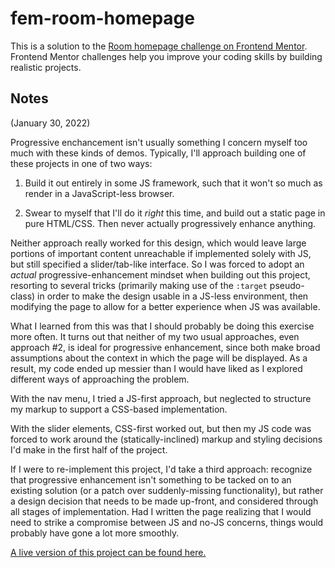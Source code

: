 # fem-room-homepage

This is a solution to the [Room homepage challenge on Frontend Mentor](https://www.frontendmentor.io/challenges/room-homepage-BtdBY_ENq). Frontend Mentor challenges help you improve your coding skills by building realistic projects. 

## Notes

(January 30, 2022)

Progressive enchancement isn't usually something I concern myself too much with these kinds of demos. Typically, I'll approach building one of these projects in one of two ways:

1. Build it out entirely in some JS framework, such that it won't so much as render in a JavaScript-less browser.

2. Swear to myself that I'll do it *right* this time, and build out a static page in pure HTML/CSS. Then never actually progressively enhance anything.

Neither approach really worked for this design, which would leave large portions of important content unreachable if implemented solely with JS, but still specified a slider/tab-like interface. So I was forced to adopt an *actual* progressive-enhancement mindset when building out this project, resorting to several tricks (primarily making use of the `:target` pseudo-class) in order to make the design usable in a JS-less environment, then modifying the page to allow for a better experience when JS was available.

What I learned from this was that I should probably be doing this exercise more often. It turns out that neither of my two usual approaches, even approach #2, is ideal for progressive enhancement, since both make broad assumptions about the context in which the page will be displayed. As a result, my code ended up messier than I would have liked as I explored different ways of approaching the problem.

With the nav menu, I tried a JS-first approach, but neglected to structure my markup to support a CSS-based implementation.

With the slider elements, CSS-first worked out, but then my JS code was forced to work around the (statically-inclined) markup and styling decisions I'd make in the first half of the project.

If I were to re-implement this project, I'd take a third approach: recognize that progressive enhancement isn't something to be tacked on to an existing solution (or a patch over suddenly-missing functionality), but rather a design decision that needs to be made up-front, and considered through all stages of implementation. Had I written the page realizing that I would need to strike a compromise between JS and no-JS concerns, things would probably have gone a lot more smoothly.


[A live version of this project can be found here.](https://defeated-dress.surge.sh/)